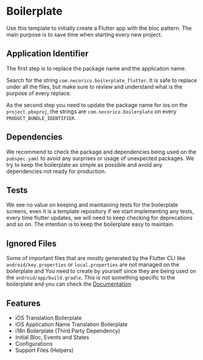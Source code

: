 # Boilerplate

Use this template to initially create a Flutter app with the bloc pattern. The main purpose is to save time when
starting every new project.

## Application Identifier

The first step is to replace the
package name and the application name.

Search for the string `com.necorico.boilerplate_flutter`. It is safe to replace under all the files, but make sure
to review and understand what is the purpose of every replace.

As the second step you need to update the package name for ios on the `project.pbxproj`, the strings are `com.necorico.boilerplate`
on every `PRODUCT_BUNDLE_IDENTIFIER`.

## Dependencies

We recommend to check the package and dependencies being used on the `pubspec.yaml` to avoid any surprises or
usage of unexpected packages. We try to keep the boilerplate as simple as possible and avoid any dependencies
not ready for production.

## Tests

We see no value on keeping and maintaining tests for the boilerplate screens, even it is a template repository
if we start implementing any tests, every time flutter updates, we will need to keep checking for deprecations
and so on. The intention is to keep the boilerplate easy to maintain.

## Ignored Files

Some of important files that are mostly generated by the Flutter CLI like `android/key.properties`
or `local.properties` are not managed on the boilerplate and You need to create by yourself since
they are being used on the `android/app/build.gradle`. This is not something specific to the boilerplate
and you can check the [Documentation](https://developer.android.com/reference/android/security/keystore/KeyProperties)

## Features
- iOS Translation Boilerplate
- iOS Application Name Translation Boilerplate
- i18n Boilerplate (Third Party Dependency)
- Initial Bloc, Events and States
- Configurations
- Support Files (Helpers)
